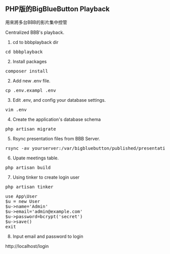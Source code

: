## PHP版的BigBlueButton Playback

用來將多台BBB的影片集中控管

Centralized BBB's playback.

1. cd to bbbplayback dir
<pre>
cd bbbplayback
</pre>

2. Install packages
<pre>
composer install
</pre>

2. Add new .env file.
<pre>
cp .env.exampl .env
</pre>

3. Edit .env, and config your database settings.
<pre>
vim .env
</pre>

4. Create the application's database schema 
<pre>
php artisan migrate
</pre>

5. Rsync presentation files from BBB Server. 
<pre>
rsync -av yourserver:/var/bigbluebutton/published/presentation/ app/presentation/
</pre>

6. Upate meetings table. 
<pre>
php artisan build
</pre>

7. Using tinker to create login user
<pre>
php artisan tinker
</pre>

<pre>
use App\User
$u = new User
$u->name='Admin'
$u->email='admin@example.com'
$u->password=bcrypt('secret')
$u->save()
exit
</pre>

8. Input email and password to login

http://localhost/login
